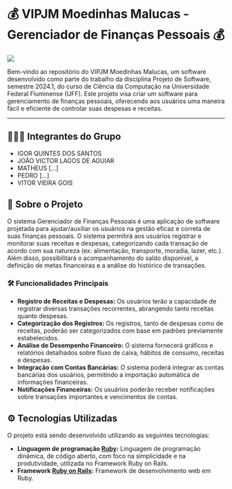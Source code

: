 # 💰 VIPJM Moedinhas Malucas - Gerenciador de Finanças Pessoais 💰

<p align="left">
    <img src="https://img.shields.io/badge/Status-Em%20Andamento...-orange?style=for-the-badge"/>
</p>

Bem-vindo ao repositório do VIPJM Moedinhas Malucas, um software desenvolvido como parte do trabalho da disciplina Projeto de Software, semestre 2024.1, do curso de Ciência da Computação na Universidade Federal Fluminense (UFF). Este projeto visa criar um software para gerenciamento de finanças pessoais, oferecendo aos usuários uma maneira fácil e eficiente de controlar suas despesas e receitas.

<hr>

## 🧑‍🤝‍🧑 Integrantes do Grupo

- IGOR QUINTES DOS SANTOS
- JOÃO VICTOR LAGOS DE AGUIAR
- MATHEUS [...]
- PEDRO [...]
- VITOR VIEIRA GOIS

## 📝 Sobre o Projeto

O sistema Gerenciador de Finanças Pessoais é uma aplicação de software projetada para ajudar/auxiliar os usuários na gestão eficaz e correta de suas finanças pessoais. O sistema permitirá aos usuários registrar e monitorar suas receitas e despesas, categorizando cada transação de acordo com sua natureza (ex: alimentação, transporte, moradia, lazer, etc.). Além disso, possibilitará o acompanhamento do saldo disponível, a definição de metas financeiras e a análise do histórico de transações.

### 🛠️ Funcionalidades Principais

- **Registro de Receitas e Despesas:** Os usuários terão a capacidade de registrar diversas transações recorrentes, abrangendo tanto receitas quanto despesas.
- **Categorização dos Registros:** Os registros, tanto de despesas como de receitas, poderão ser categorizados com base em padrões previamente estabelecidos.
- **Análise de Desempenho Financeiro:** O sistema fornecerá gráficos e relatórios detalhados sobre fluxo de caixa, hábitos de consumo, receitas e despesas.
- **Integração com Contas Bancárias:** O sistema poderá integrar as contas bancárias dos usuários, permitindo a importação automática de informações financeiras.
- **Notificações Financeiras:** Os usuários poderão receber notificações sobre transações importantes e vencimentos de contas.

## ⚙️ Tecnologias Utilizadas

O projeto está sendo desenvolvido utilizando as seguintes tecnologias:

- **Linguagem de programação [Ruby](https://www.ruby-lang.org/pt/):** Linguagem de programação dinâmica, de código aberto, com foco na simplicidade e na produtividade, utilizada no Framework Ruby on Rails.
- **Framework [Ruby on Rails](https://rubyonrails.org/):** Framework de desenvolvimento web em Ruby.
